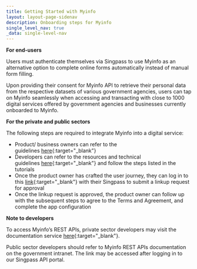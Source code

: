```yaml
---
title: Getting Started with Myinfo
layout: layout-page-sidenav
description: Onboarding steps for Myinfo
single_level_nav: true
_data: single-level-nav
---
```


**For end-users**

Users must authenticate themselves via Singpass to use Myinfo as an alternative option to complete online forms automatically instead of manual form filling.

Upon providing their consent for Myinfo API to retrieve their personal data from the respective datasets of various government agencies, users can tap on Myinfo seamlessly when accessing and transacting with close to 1000 digital services offered by government agencies and businesses currently onboarded to Myinfo.

**For the private and public sectors**

The following steps are required to integrate Myinfo into a digital service:

- Product/ business owners can refer to the guidelines [here](https://api.singpass.gov.sg/library/myinfo/business/implementation-reference-journey){:target="_blank"}
- Developers can refer to the resources and technical guidelines [here](https://api.singpass.gov.sg/library/myinfo/developers/implementation-technical-requirements){:target="_blank"} and follow the steps listed in the tutorials
- Once the product owner has crafted the user journey, they can log in to this [link](https://api.singpass.gov.sg/){:target="_blank"} with their Singpass to submit a linkup request for approval
- Once the linkup request is approved, the product owner can follow up with the subsequent steps to agree to the Terms and Agreement, and complete the app configuration

**Note to developers**

To access Myinfo’s REST APIs, private sector developers may visit the documentation service [here](https://public.cloud.myinfo.gov.sg/myinfo/api/myinfo-kyc-v4.0.html){:target="_blank"}.

Public sector developers should refer to Myinfo REST APIs documentation on the government intranet. The link may be accessed after logging in to our Singpass API portal.




